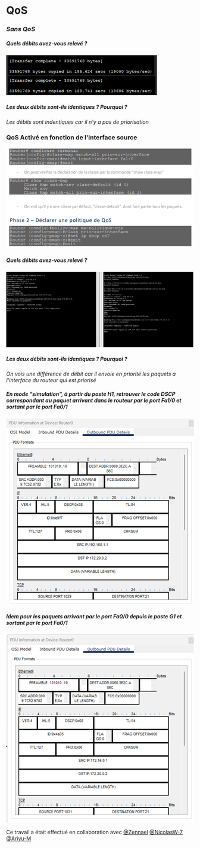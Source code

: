 # QoS 

### *Sans QoS*

##### Quels débits avez-vous relevé ?

![alt tag](https://github.com/Jrb62/Formation-AIS-et-DevOps/blob/main/screenshot/transfert.png)

##### Les deux débits sont-ils identiques ? Pourquoi ?

*Les débits sont indentiques car il n'y a pas de priorisation*

### QoS Activé en fonction de l'interface source

![alt tag](https://github.com/Jrb62/Formation-AIS-et-DevOps/blob/main/screenshot/image.png)

##### Quels débits avez-vous relevé ?

![alt tag](https://github.com/Jrb62/Formation-AIS-et-DevOps/blob/main/screenshot/transfert%201.png)

##### Les deux débits sont-ils identiques ? Pourquoi ?

*On vois une différence de débit car il envoie en priorité les paquets a l'interface du routeur qui est priorisé*

##### En mode "simulation", à partir du poste H1, retrouver le code DSCP correspondant au paquet arrivant dans le routeur par le port Fa1/0 et sortant par le port Fa0/1

![alt tag](https://github.com/Jrb62/Formation-AIS-et-DevOps/blob/main/screenshot/trasnfert%203.png)

##### Idem pour les paquets arrivant par le port Fa0/0 depuis le poste G1 et sortant par le port Fa0/1

![alt tag](https://github.com/Jrb62/Formation-AIS-et-DevOps/blob/main/screenshot/trasnfert%204.png)


Ce travail a était effectué en collaboration avec [@Zennael](https://github.com/Zennael/AIS) [@NicolasW-7](https://github.com/NicolasW-7/AIS-Brief-et-TIPS) [@Ariyu-M](https://github.com/Ariyu-M/Formation_AIS_DevOps)